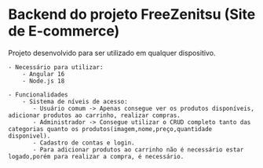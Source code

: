 # Backend do projeto FreeZenitsu (Site de E-commerce)
  Projeto desenvolvido para ser utilizado em qualquer dispositivo.

    - Necessário para utilizar:
        - Angular 16
        - Node.js 18

    - Funcionalidades
        - Sistema de níveis de acesso:
           - Usuário comum -> Apenas consegue ver os produtos disponíveis, adicionar produtos ao carrinho, realizar compras.
           - Administrador -> Consegue utilizar o CRUD completo tanto das categorias quanto os produtos(imagem,nome,preço,quantidade disponivel).
           - Cadastro de contas e login.
           - Para adicionar produtos ao carrinho não é necessário estar logado,porém para realizar a compra, é necessário.